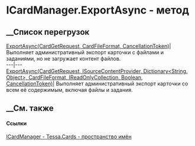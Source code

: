 # ICardManager.ExportAsync - метод
##  __Список перегрузок
[ExportAsync(CardGetRequest, CardFileFormat,
CancellationToken)](M_Tessa_Cards_ICardManager_ExportAsync.htm)|  Выполняет
административный экспорт карточки с файлами и заданиями, но не загружает
контент файлов.  
---|---  
[ExportAsync(CardGetRequest, ISourceContentProvider, Dictionary<String,
Object>, CardFileFormat, IReadOnlyCollection<IStorageContentMapping>, Boolean,
CancellationToken)](M_Tessa_Cards_ICardManager_ExportAsync_1.htm)|  Выполняет
административный экспорт карточки со всем её содержимым, включая файлы и
задания.  
## __См. также
#### Ссылки
[ICardManager - ](T_Tessa_Cards_ICardManager.htm)
[Tessa.Cards - пространство имён](N_Tessa_Cards.htm)
